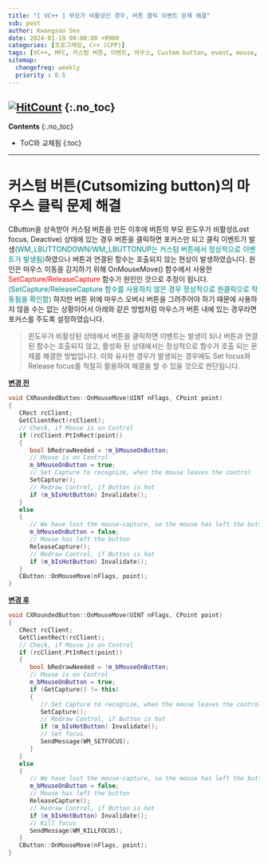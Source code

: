 ```yaml
---
title: "[ VC++ ] 부모가 비활성인 경우, 버튼 클릭 이벤트 문제 해결"
sub: post
author: Kwangsoo Seo
date: 2024-01-19 00:00:00 +0900
categories: [프로그래밍, C++ (CPP)]
tags: [VC++, MFC, 커스텀 버튼, 이벤트, 마우스, Custom button, event, mouse, LButtonDown]
sitemap:
  changefreq: weekly
  priority : 0.5
---
```

[![HitCount](https://hits.dwyl.com/MonosLab/post39.svg?style=flat-square&show=unique)](http://hits.dwyl.com/MonosLab/post39)
{:.no_toc}
---
**Contents**
{:.no_toc}

* ToC와 교체됨
{:toc}  

---
# 커스텀 버튼(Cutsomizing button)의 마우스 클릭 문제 해결 #  

CButton을 상속받아 커스텀 버튼을 만든 이후에 버튼의 부모 윈도우가 비활성(Lost focus, Deactive) 상태에 있는 경우 버튼을 클릭하면 포커스만 되고 클릭 이벤트가 발생<span style="color:Teal">(WM_LBUTTONDOWN/WM_LBUTTONUP는 커스텀 버튼에서 정상적으로 이벤트가 발생됨)</span>하였으나 버튼과 연결된 함수는 호출되지 않는 현상이 발생하였습니다. 원인은 마우스 이동을 감지하기 위해 OnMouseMove() 함수에서 사용한 <span style="color:red">SetCapture/ReleaseCapture</span> 함수가 원인인 것으로 추정이 됩니다.<span style="color:Teal">(SetCapture/ReleaseCapture 함수를 사용하지 않은 경우 정상적으로 원클릭으로 작동됨을 확인함)</span>
하지만 버튼 위에 마우스 오버시 버튼을 그려주어야 하기 때문에 사용하지 않을 수는 없는 상황이어서 아래와 같은 방법처럼 마우스가 버튼 내에 있는 경우라면 포커스를 주도록 설정하였습니다.   

> 윈도우가 비활성된 상태에서 버튼을 클릭하면 이벤트는 발생이 되나 버튼과 연결된 함수는 호출되지 않고, 활성화 된 상태에서는 정상적으로 함수가 호출 되는 문제를 해결한 방법입니다. 이와 유사한 경우가 발생되는 경우에도 Set focus와 Release focus를 적절히 활용하여 해결을 할 수 있을 것으로 판단됩니다.   

**<U>변경 전</U>**   

```cpp
void CXRoundedButton::OnMouseMove(UINT nFlags, CPoint point)   
{   
   CRect rcClient;   
   GetClientRect(rcClient);	
   // Check, if Mouse is on Control   
   if (rcClient.PtInRect(point))   
   {   
      bool bRedrawNeeded = !m_bMouseOnButton;	
      // Mouse is on Control   
      m_bMouseOnButton = true;   
      // Set Capture to recognize, when the mouse leaves the control   
      SetCapture();	   
      // Redraw Control, if Button is hot   
      if (m_bIsHotButton) Invalidate();   
   }   
   else   
   {   
      // We have lost the mouse-capture, so the mouse has left the buttons face   
      m_bMouseOnButton = false;
      // Mouse has left the button
      ReleaseCapture();    
      // Redraw Control, if Button is hot   
      if (m_bIsHotButton) Invalidate();   
   }   
   CButton::OnMouseMove(nFlags, point);   
}   
```

**<U>변경 후</U>**   

```cpp
void CXRoundedButton::OnMouseMove(UINT nFlags, CPoint point)   
{   
   CRect rcClient;   
   GetClientRect(rcClient);	
   // Check, if Mouse is on Control   
   if (rcClient.PtInRect(point))   
   {   
      bool bRedrawNeeded = !m_bMouseOnButton;	
      // Mouse is on Control   
      m_bMouseOnButton = true;   
      if (GetCapture() != this)   
      {   
         // Set Capture to recognize, when the mouse leaves the control
         SetCapture();   
         // Redraw Control, if Button is hot
         if (m_bIsHotButton) Invalidate();   
         // Set focus   
         SendMessage(WM_SETFOCUS);   
      }   
   }   
   else   
   {   
      // We have lost the mouse-capture, so the mouse has left the buttons face   
      m_bMouseOnButton = false;
      // Mouse has left the button
      ReleaseCapture();    
      // Redraw Control, if Button is hot   
      if (m_bIsHotButton) Invalidate();   
      // Kill focus   
      SendMessage(WM_KILLFOCUS);   
   }   
   CButton::OnMouseMove(nFlags, point);   
}   
```
